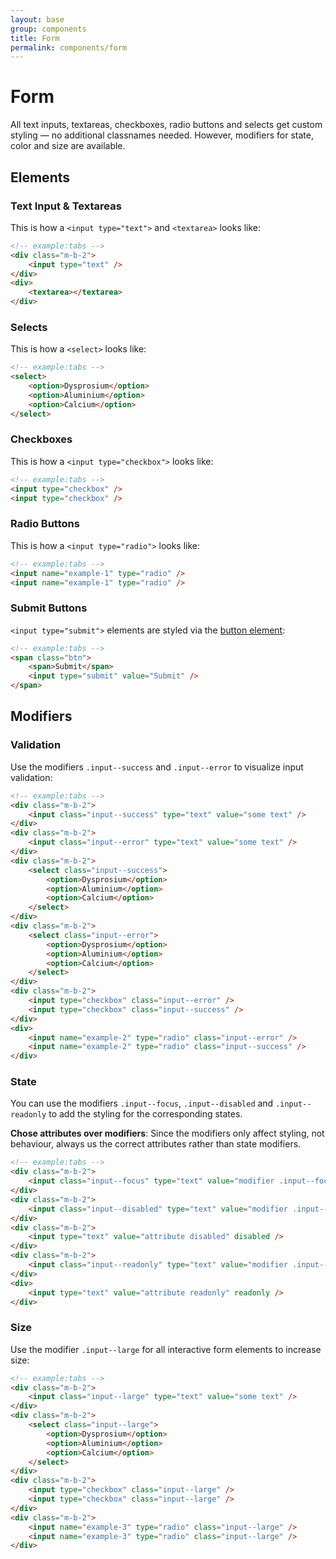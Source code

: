 ```yaml
---
layout: base
group: components
title: Form
permalink: components/form
---
```


# Form

<p class="intro">All text inputs, textareas, checkboxes, radio buttons and selects get custom styling — no additional classnames needed. However, modifiers for state, color and size are available.</p>

## Elements

### Text Input & Textareas

This is how a `<input type="text">` and `<textarea>` looks like:

```html
<!-- example:tabs -->
<div class="m-b-2">
    <input type="text" />
</div>
<div>
    <textarea></textarea>
</div>
```

### Selects

This is how a `<select>` looks like:

```html
<!-- example:tabs -->
<select>
    <option>Dysprosium</option>
    <option>Aluminium</option>
    <option>Calcium</option>
</select>
```

### Checkboxes

This is how a `<input type="checkbox">` looks like:

```html
<!-- example:tabs -->
<input type="checkbox" />
<input type="checkbox" />
```

### Radio Buttons

This is how a `<input type="radio">` looks like:

```html
<!-- example:tabs -->
<input name="example-1" type="radio" />
<input name="example-1" type="radio" />
```

### Submit Buttons

`<input type="submit">` elements are styled via the [button element](components/button.html):

```html
<!-- example:tabs -->
<span class="btn">
    <span>Submit</span>
    <input type="submit" value="Submit" />
</span>
```

## Modifiers

### Validation

Use the modifiers `.input--success` and `.input--error` to visualize input validation:

```html
<!-- example:tabs -->
<div class="m-b-2">
    <input class="input--success" type="text" value="some text" />
</div>
<div class="m-b-2">
    <input class="input--error" type="text" value="some text" />
</div>
<div class="m-b-2">
    <select class="input--success">
        <option>Dysprosium</option>
        <option>Aluminium</option>
        <option>Calcium</option>
    </select>
</div>
<div class="m-b-2">
    <select class="input--error">
        <option>Dysprosium</option>
        <option>Aluminium</option>
        <option>Calcium</option>
    </select>
</div>
<div class="m-b-2">
    <input type="checkbox" class="input--error" />
    <input type="checkbox" class="input--success" />
</div>
<div>
    <input name="example-2" type="radio" class="input--error" />
    <input name="example-2" type="radio" class="input--success" />
</div>
```

### State

You can use the modifiers `.input--focus`, `.input--disabled` and `.input--readonly` to add the styling for the corresponding states.

<p class="hint hint--negative"><b>Chose attributes over modifiers</b>: Since the modifiers only affect styling, not behaviour, always us the correct attributes rather than state modifiers.</p>

```html
<!-- example:tabs -->
<div class="m-b-2">
    <input class="input--focus" type="text" value="modifier .input--focus" />
</div>
<div class="m-b-2">
    <input class="input--disabled" type="text" value="modifier .input--disabled" />
</div>
<div class="m-b-2">
    <input type="text" value="attribute disabled" disabled />
</div>
<div class="m-b-2">
    <input class="input--readonly" type="text" value="modifier .input--readonly" />
</div>
<div>
    <input type="text" value="attribute readonly" readonly />
</div>
```

### Size

Use the modifier `.input--large` for all interactive form elements to increase size:

```html
<!-- example:tabs -->
<div class="m-b-2">
    <input class="input--large" type="text" value="some text" />
</div>
<div class="m-b-2">
    <select class="input--large">
        <option>Dysprosium</option>
        <option>Aluminium</option>
        <option>Calcium</option>
    </select>
</div>
<div class="m-b-2">
    <input type="checkbox" class="input--large" />
    <input type="checkbox" class="input--large" />
</div>
<div class="m-b-2">
    <input name="example-3" type="radio" class="input--large" />
    <input name="example-3" type="radio" class="input--large" />
</div>
```